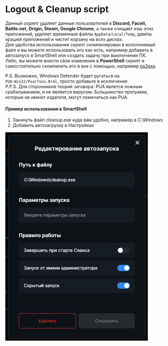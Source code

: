 # Logout & Cleanup script 
Данный скрипт удаляет данные пользователей в **Discord, Faceit, Battle.net, Origin, Steam, Google Chrome**, а также очищает кэш этих приложений, удаляет временные файлы `AppData/Local/Temp`, дампы крашей приложений и чистит корзину на всех дисках.  
Для удобства использования скрипт скомпилирован в исполняемый файл и вы можете использовать его как есть, например добавить в автозапуск в SmartShell или создать задачу при выключении ПК.  
Либо, вы можете внести свои изменения в **PowerShell** скрипт и самостоятельно скомпилить его в exe с помощью, например [ps2exe](https://github.com/MScholtes/PS2EXE).  

P.S. Возможно, Windows Defender будет ругаться на `PUA:Win32/Pearfoos.B!ml`, просто добавьте в исключение   
P.P.S. Для сторонников теорий заговора: PUA явлется ложным срабатыванием, и не является вирусом. Большинство программ, которые не имеют издателя, могут помечаться как PUA.


#### Пример использования в SmartShell
1. Закинуть файл cleanup.exe куда вам удобно, например в C:\Windows
2. Добавить автозагрузку в Настройках

![](ss_cleanup.png)
